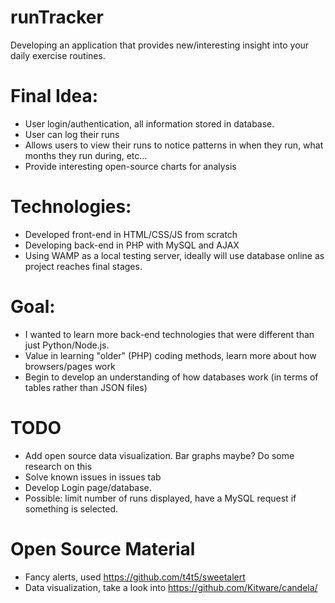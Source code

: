 # runTracker
Developing an application that provides new/interesting insight into your daily exercise routines.

# Final Idea:
 - User login/authentication, all information stored in database.
 - User can log their runs
 - Allows users to view their runs to notice patterns in when they run, what months they run during, etc...
 - Provide interesting open-source charts for analysis

# Technologies:
 - Developed front-end in HTML/CSS/JS from scratch
 - Developing back-end in PHP with MySQL and AJAX
 - Using WAMP as a local testing server, ideally will use database online as project reaches final stages.
 
 # Goal:
 - I wanted to learn more back-end technologies that were different than just Python/Node.js.
 - Value in learning "older" (PHP) coding methods, learn more about how browsers/pages work
 - Begin to develop an understanding of how databases work (in terms of tables rather than JSON files)

 # TODO
 - Add open source data visualization. Bar graphs maybe? Do some research on this
 - Solve known issues in issues tab
 - Develop Login page/database.
 - Possible: limit number of runs displayed, have a MySQL request if something is selected.

 # Open Source Material
 - Fancy alerts, used https://github.com/t4t5/sweetalert
 - Data visualization, take a look into https://github.com/Kitware/candela/
